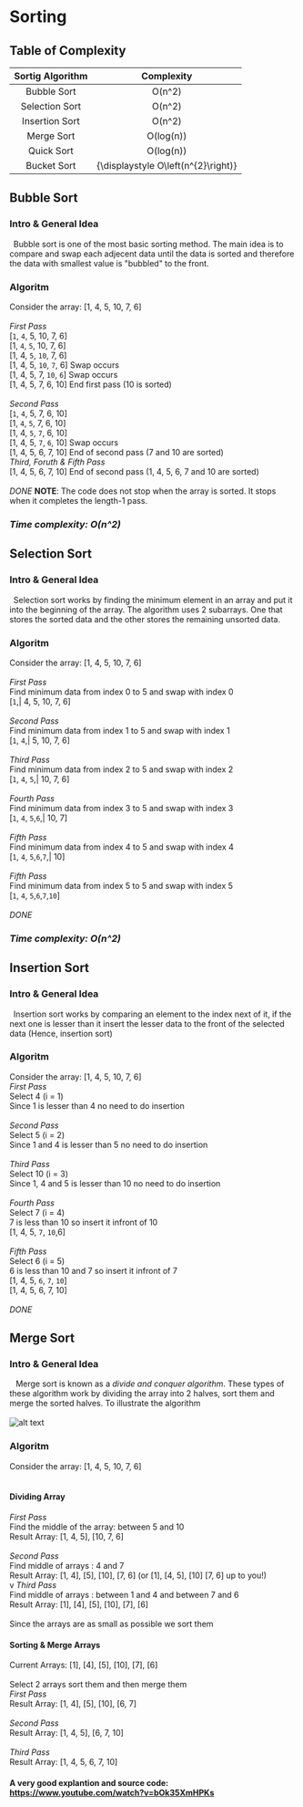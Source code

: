 # Sorting
## Table of Complexity
 Sortig Algorithm| Complexity|
|:----------------:|:--------:|
|Bubble Sort|O(n^2)|
|Selection Sort|O(n^2)|
|Insertion Sort|O(n^2)|
|Merge Sort|O(log(n))|
|Quick Sort|O(log(n))|
|Bucket Sort|{\displaystyle O\left(n^{2}\right)}|
## Bubble Sort
### Intro & General Idea
&ensp;Bubble sort is one of the most basic sorting method.
The main idea is to compare and swap each adjecent data until the data is sorted and therefore the data with smallest value is "bubbled" to the front.
### Algoritm
Consider the array: [1, 4, 5, 10, 7, 6]<br><br>
*_First Pass_*<br>
[`1`, `4`, 5, 10, 7, 6]<br>
[1, `4`, `5`, 10, 7, 6]<br>
[1, 4, `5`, `10`, 7, 6]<br>
[1, 4, 5, `10`, `7`, 6] Swap occurs <br>
[1, 4, 5, 7, `10`, `6`] Swap occurs <br>
[1, 4, 5, 7, 6, 10] End first pass (10 is sorted)<br><br>
*_Second Pass_*<br>
[`1`, `4`, 5, 7, 6, 10] <br>
[1, `4`, `5`, 7, 6, 10] <br>
[1, 4, `5`, `7`, 6, 10] <br>
[1, 4, 5, `7`, `6`, 10] Swap occurs <br>
[1, 4, 5, 6, 7, 10] End of second pass (7 and 10 are sorted)<br>
*_Third, Foruth & Fifth Pass_*<br>
[1, 4, 5, 6, 7, 10] End of second pass (1, 4, 5, 6, 7 and 10 are sorted)<br><br>
_*DONE*_
**NOTE**: The code does not stop when the array is sorted. It stops when it completes the length-1 pass.<br>
### *_Time complexity: O(n^2)_*

## Selection Sort
### Intro & General Idea
&ensp;Selection sort works by finding the minimum element in an array and put it into the beginning of the array. The algorithm uses 2 subarrays. One that stores the sorted data and the other stores the remaining unsorted data.
### Algoritm
Consider the array: [1, 4, 5, 10, 7, 6]<br><br>
*_First Pass_*<br>
Find minimum data from index 0 to 5 and swap with index 0<br>
[`1`,| 4, 5, 10, 7, 6]<br><br>
*_Second Pass_*<br>
Find minimum data from index 1 to 5 and swap with index 1<br>
[`1`, `4`,| 5, 10, 7, 6]<br><br>
*_Third Pass_*<br>
Find minimum data from index 2 to 5 and swap with index 2<br>
[`1`, `4`, `5`,| 10, 7, 6]<br><br>
*_Fourth Pass_*<br>
Find minimum data from index 3 to 5 and swap with index 3<br>
[`1`, `4`, `5`,`6`,| 10, 7]<br><br>
*_Fifth Pass_*<br>
Find minimum data from index 4 to 5 and swap with index 4<br>
[`1`, `4`, `5`,`6`,`7`,| 10]<br><br>
*_Fifth Pass_*<br>
Find minimum data from index 5 to 5 and swap with index 5<br>
[`1`, `4`, `5`,`6`,`7`,`10`]<br><br>
_*DONE*_
### *_Time complexity: O(n^2)_*

## Insertion Sort
### Intro & General Idea
&ensp;Insertion sort works by comparing an element to the index next of it, if the next one is lesser than it insert the lesser data to the front of the selected data (Hence, insertion sort)
### Algoritm
Consider the array: [1, 4, 5, 10, 7, 6]<br>
*_First Pass_*<br>
Select 4 (i = 1)<br>
Since 1 is lesser than 4 no need to do insertion<br><br>
*_Second Pass_*<br>
Select 5 (i = 2)<br>
Since 1 and 4 is lesser than 5 no need to do insertion<br><br>
*_Third Pass_*<br>
Select 10 (i = 3)<br>
Since 1, 4 and 5 is lesser than 10 no need to do insertion<br><br>
*_Fourth Pass_*<br>
Select 7 (i = 4)<br>
7 is less than 10 so insert it infront of 10<br>
[1, 4, 5, `7`, `10`,6]<br><br>
*_Fifth Pass_*<br>
Select 6 (i = 5)<br>
6 is less than 10 and 7 so insert it infront of 7<br>
[1, 4, 5, `6`, `7`, `10`]<br>
[1, 4, 5, 6, 7, 10]<br><br>
_*DONE*_

## Merge Sort
### Intro & General Idea
&ensp; Merge sort is known as a *_divide and conquer algorithm_*. These types of these algorithm work by dividing the array into 2 halves, sort them and merge the sorted halves. To illustrate the algorithm<br><br>
![alt text](https://media.geeksforgeeks.org/wp-content/cdn-uploads/Merge-Sort-Tutorial.png)<br>
### Algoritm
Consider the array: [1, 4, 5, 10, 7, 6]<br><br>
#### Dividing Array
*_First Pass_*<br>
Find the middle of the array: between 5 and 10<br>
Result Array: [1, 4, 5], [10, 7, 6]<br><br>
*_Second Pass_*<br>
Find middle of arrays : 4 and 7<br>
Result Array: [1, 4], [5], [10], [7, 6] (or [1], [4, 5], [10] [7, 6] up to you!)<br>v
*_Third Pass_*<br>
Find middle of arrays : between 1 and 4 and between 7 and 6<br>
Result Array: [1], [4], [5], [10], [7], [6] <br><br>
Since the arrays are as small as possible we sort them<br>
#### Sorting & Merge Arrays
Current Arrays: [1], [4], [5], [10], [7], [6] <br><br>
Select 2 arrays sort them and then merge them<br>
*_First Pass_*<br>
Result Array: [1, 4], [5], [10], [6, 7]<br><br>
*_Second Pass_*<br>
Result Array: [1, 4, 5], [6, 7, 10]<br><br>
*_Third Pass_*<br>
Result Array: [1, 4, 5, 6, 7, 10]<br>
#### A very good explantion and source code: https://www.youtube.com/watch?v=bOk35XmHPKs


